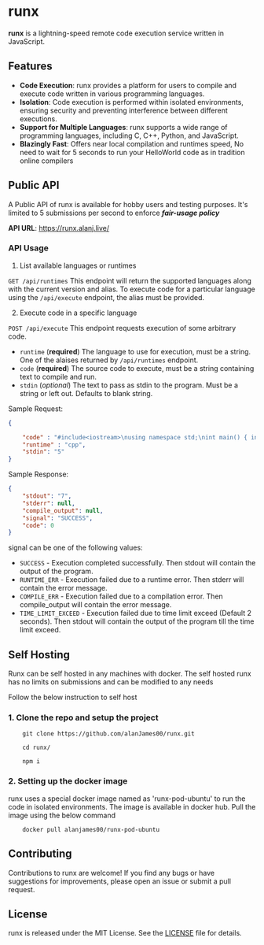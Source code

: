 # runx

**runx** is a lightning-speed remote code execution service written in JavaScript.

## Features

- **Code Execution**: runx provides a platform for users to compile and execute code written in various programming languages.
- **Isolation**: Code execution is performed within isolated environments, ensuring security and preventing interference between different executions.
- **Support for Multiple Languages**: runx supports a wide range of programming languages, including C, C++, Python, and JavaScript.
- **Blazingly Fast**: Offers near local compilation and runtimes speed, No need to wait for 5 seconds to run your HelloWorld code as in tradition online compilers


## Public API
A Public API of runx is available for hobby users and testing purposes. It's limited to 5 submissions per second to enforce ***fair-usage policy***

**API URL**: https://runx.alanj.live/

### API Usage

1. List available languages or runtimes

`GET /api/runtimes`
This endpoint will return the supported languages along with the current version and alias. To execute
code for a particular language using the `/api/execute` endpoint, the alias must
be provided.

2. Execute code in a specific language

`POST /api/execute`
This endpoint requests execution of some arbitrary code.

-   `runtime` (**required**) The language to use for execution, must be a string. One of the alaises returned by `/api/runtimes` endpoint.
-   `code` (**required**) The source code to execute, must be a string containing text to compile and run.
-   `stdin` (_optional_) The text to pass as stdin to the program. Must be a string or left out. Defaults to blank string.

Sample Request:
```json
{

    "code" : "#include<iostream>\nusing namespace std;\nint main() { int a; cin>>a; cout<<(a+2); return 0; }",
    "runtime" : "cpp",
    "stdin": "5"
}
```

Sample Response:
```json
{
    "stdout": "7",
    "stderr": null,
    "compile_output": null,
    "signal": "SUCCESS",
    "code": 0
}
```

signal can be one of the following values:
-   `SUCCESS` - Execution completed successfully. Then stdout will contain the output of the program.
-   `RUNTIME_ERR` - Execution failed due to a runtime error. Then stderr will contain the error message.
-   `COMPILE_ERR` - Execution failed due to a compilation error. Then compile_output will contain the error message.
-   `TIME_LIMIT_EXCEED` - Execution failed due to time limit exceed (Default 2 seconds). Then stdout will contain the output of the program till the time limit exceed.


## Self Hosting
Runx can be self hosted in any machines with docker. The self hosted runx has no limits on submissions and can be modified to any needs

Follow the below instruction to self host

### 1. Clone the repo and setup the project
```
    git clone https://github.com/alanJames00/runx.git

    cd runx/
    
    npm i
```


### 2. Setting up the docker image 

runx uses a special docker image named as 'runx-pod-ubuntu' to run the code in isolated environments. The image is available in docker hub. Pull the image using the below command

```
    docker pull alanjames00/runx-pod-ubuntu
```

## Contributing

Contributions to runx are welcome! If you find any bugs or have suggestions for improvements, please open an issue or submit a pull request.

## License

runx is released under the MIT License. See the [LICENSE](LICENSE) file for details.

